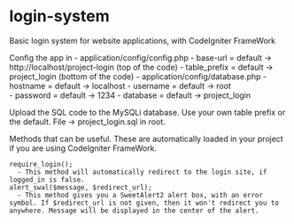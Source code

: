 # login-system
Basic login system for website applications, with CodeIgniter FrameWork

Config the app in 
      - application/config/config.php
          - base-url = default -> http://localhost/project-login (top of the code)
          - table_prefix = default -> project_login (bottom of the code)
      - application/config/database.php
          - hostname = default -> localhost
          - username = default -> root  
          - password = default -> 1234
          - database = default -> project_login
          
          
Upload the SQL code to the MySQLi database. Use your own table prefix or the default.
File -> project_login.sql in root.

Methods that can be useful. These are automatically loaded in your project if you are using CodeIgniter FrameWork.

    require_login();
      - This method will automatically redirect to the login site, if logged_in is false.
    alert_swal($message, $redirect_url);
      - This method gives you a SweetAlert2 alert box, with an error symbol. If $redirect_url is not given, then it won't redirect you to         anywhere. Message will be displayed in the center of the alert.
      

